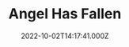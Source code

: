 ---
title: "Angel Has Fallen"
year: 2019
date: 2022-10-02T14:17:41.000Z
permalink: /almanac/movies/2022-10-02-angel-has-fallen/index.html
link: https://letterboxd.com/rknightuk/film/angel-has-fallen/2/
rating: 3
---